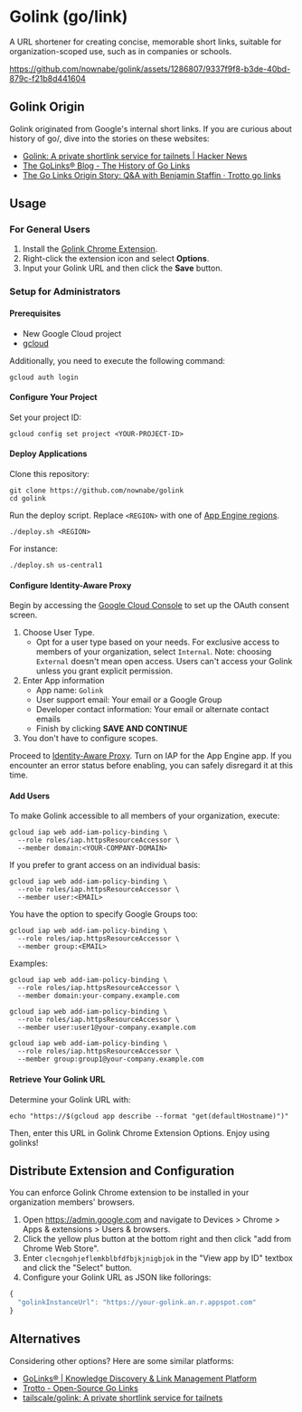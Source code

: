 # Golink (go/link)

A URL shortener for creating concise, memorable short links, suitable for organization-scoped use, such as in companies or schools.

https://github.com/nownabe/golink/assets/1286807/9337f9f8-b3de-40bd-879c-f21b8d441604

## Golink Origin

Golink originated from Google's internal short links.
If you are curious about history of go/, dive into the stories on these websites:

- [Golink: A private shortlink service for tailnets | Hacker News](https://news.ycombinator.com/item?id=33978767)
- [The GoLinks® Blog - The History of Go Links](https://www.golinks.com/blog/go-links-history/)
- [The Go Links Origin Story: Q&A with Benjamin Staffin · Trotto go links](https://www.trot.to/blog/2020/07/09/go-links-origin-story)

## Usage

### For General Users

1. Install the [Golink Chrome Extension](https://chrome.google.com/webstore/detail/golink/clecngohjeflemkblbfdfbjkjnigbjok).
2. Right-click the extension icon and select **Options**.
3. Input your Golink URL and then click the **Save** button.

### Setup for Administrators

#### Prerequisites

- New Google Cloud project
- [gcloud](https://cloud.google.com/sdk/docs/install)

Additionally, you need to execute the following command:

```shell
gcloud auth login
```

#### Configure Your Project

Set your project ID:

```shell
gcloud config set project <YOUR-PROJECT-ID>
```

#### Deploy Applications

Clone this repository:

```shell
git clone https://github.com/nownabe/golink
cd golink
```

Run the deploy script. Replace `<REGION>` with one of [App Engine regions](https://cloud.google.com/about/locations#region).

```shell
./deploy.sh <REGION>
```

For instance:

```shell
./deploy.sh us-central1
```

#### Configure Identity-Aware Proxy

Begin by accessing the [Google Cloud Console](https://console.cloud.google.com/apis/credentials/consent) to set up the OAuth consent screen.

1. Choose User Type.
   - Opt for a user type based on your needs.
     For exclusive access to members of your organization, select `Internal`.
     Note: choosing `External` doesn't mean open access.
     Users can't access your Golink unless you grant explicit permission.
2. Enter App information
   - App name: `Golink`
   - User support email: Your email or a Google Group
   - Developer contact information: Your email or alternate contact emails
   - Finish by clicking **SAVE AND CONTINUE**
3. You don't have to configure scopes.

Proceed to [Identity-Aware Proxy](https://console.cloud.google.com/security/iap).
Turn on IAP for the App Engine app.
If you encounter an error status before enabling, you can safely disregard it at this time.

#### Add Users

To make Golink accessible to all members of your organization, execute:

```shell
gcloud iap web add-iam-policy-binding \
  --role roles/iap.httpsResourceAccessor \
  --member domain:<YOUR-COMPANY-DOMAIN>
```

If you prefer to grant access on an individual basis:

```shell
gcloud iap web add-iam-policy-binding \
  --role roles/iap.httpsResourceAccessor \
  --member user:<EMAIL>
```

You have the option to specify Google Groups too:

```shell
gcloud iap web add-iam-policy-binding \
  --role roles/iap.httpsResourceAccessor \
  --member group:<EMAIL>
```

Examples:

```shell
gcloud iap web add-iam-policy-binding \
  --role roles/iap.httpsResourceAccessor \
  --member domain:your-company.example.com

gcloud iap web add-iam-policy-binding \
  --role roles/iap.httpsResourceAccessor \
  --member user:user1@your-company.example.com

gcloud iap web add-iam-policy-binding \
  --role roles/iap.httpsResourceAccessor \
  --member group:group1@your-company.example.com
```

#### Retrieve Your Golink URL

Determine your Golink URL with:

```shell
echo "https://$(gcloud app describe --format "get(defaultHostname)")"
```

Then, enter this URL in Golink Chrome Extension Options. Enjoy using golinks!

## Distribute Extension and Configuration

You can enforce Golink Chrome extension to be installed in your organization members' browsers.

1. Open https://admin.google.com and navigate to Devices > Chrome > Apps & extensions > Users & browsers.
2. Click the yellow plus button at the bottom right and then click "add from Chrome Web Store".
3. Enter `clecngohjeflemkblbfdfbjkjnigbjok` in the "View app by ID" textbox and click the "Select" button.
4. Configure your Golink URL as JSON like follorings:

```js
{
  "golinkInstanceUrl": "https://your-golink.an.r.appspot.com"
}
```

## Alternatives

Considering other options? Here are some similar platforms:

- [GoLinks® | Knowledge Discovery & Link Management Platform](https://www.golinks.io/)
- [Trotto - Open-Source Go Links](https://www.trot.to/)
- [tailscale/golink: A private shortlink service for tailnets](https://github.com/tailscale/golink)
